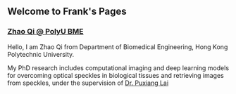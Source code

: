 ## Welcome to Frank's Pages

### [Zhao Qi @ PolyU BME](https://863zq.github.io)


Hello, I am Zhao Qi from Department of Biomedical Engineering, Hong Kong Polytechnic University.

My PhD research includes computational imaging and deep learning models for overcoming optical speckles 
in biological tissues and retrieving images from speckles, under the supervision of 
[Dr. Puxiang Lai](https://orcid.org/0000-0003-4811-2012)
